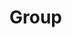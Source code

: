 
Group
=====


<div id="group-viewer"></div>

<div id="group-controls"></div>

<script type="module" src="/widgets/config.js"></script>

<script type="module" src="/widgets/groups.js"></script>

<script type="module">
"use strict";
import { Cfg } from "/widgets/config.js";
import { Group } from "/widgets/groups.js";

let group_viewer = document.getElementById('group-viewer'),
    group_control = document.getElementById('group-controls'),
    group_display = document.createElement('group-display'),
    group_input = document.createElement('group-input'),
    /* Edit controls */
    edit_button = document.createElement('button'),
    remove_button = document.createElement('button'),
    return_button = document.createElement('button'),
    /* Save controls */
    save_button = document.createElement('button'),
    cancel_button = document.createElement('button'),
    params = new URLSearchParams(window.location.search),
    cl_group_id = params.get('cl_group_id');


function saveGroup() {
    let obj = group_input.value;
    group_display.value = obj;
    //FIXME: Need to seen this back to service.
    group_viewer.innerHTML = '';
    group_viewer.appendChild(group_display);
    show_edit_buttons();
    console.log("DEBUG saveGroup() not fully implemented.");
}

function cancelGroup() {
    group_viewer.innerHTML = '';
    group_viewer.appendChild(group_display);
    show_edit_buttons();
    console.log("DEBUG cancelGroup()");
}

function createGroup() {
    let obj = new Group();
    group_input.value = obj;
    group_viewer.innerHTML = '';
    group_viewer.appendChild(group_input);
    show_save_buttons();
    console.log("DEBUG createGroup() ");
}

function editGroup() {
    let obj = group_display.value;
    group_input.value = obj;
    group_viewer.innerHTML = '';
    group_viewer.appendChild(group_input);
    show_save_buttons();
    console.log("DEBUG editGroup() ");
}

function returnToGroupList() {
    window.location.href = "groups.html";
}

function removeGroup() {
    let obj = group_display.value,
        cl_group_id = obj.cl_group_id;
    //FIXME: Need to send delete request to service
    console.log("DEBUG removeGroup() not fully implemented.");
    returnToGroupList();
}


function show_edit_buttons() {
    group_control.innerHTML = '';
    group_control.appendChild(edit_button);
    group_control.appendChild(remove_button);
    group_control.appendChild(return_button);
}

function show_save_buttons() {
    group_control.innerHTML = '';
    group_control.appendChild(save_button);
    group_control.appendChild(cancel_button);
}

function updateDisplayGroup() {
    let src = this.responseText,
        obj = JSON.parse(src);
    group_display.value = obj;
    group_viewer.innerHTML = '';
    group_viewer.appendChild(group_display);
    show_edit_buttons();
    console.log("DEBUG updateGroup() not fully implemented.");
}

function retrieveGroup(cl_group_id) {
    let oReq = new XMLHttpRequest();
    oReq.addEventListener('load', updateDisplayGroup);
    oReq.open('GET', `${Cfg.prefix_path}/api/group/${cl_group_id}`);
    oReq.send();
}

save_button.innerHTML = 'Save';
save_button.addEventListener('click', saveGroup);
cancel_button.innerHTML = 'Cancel';
cancel_button.addEventListener('click', cancelGroup);
edit_button.innerHTML = 'Edit';
edit_button.addEventListener('click', editGroup);
remove_button.innerHTML = 'Remove';
remove_button.addEventListener('click', removeGroup);
return_button.innerHTML = "Return to list";
return_button.addEventListener('click', returnToGroupList);
if (! cl_group_id) {
    createGroup();
} else {
    retrieveGroup(cl_group_id);
}
</script>
